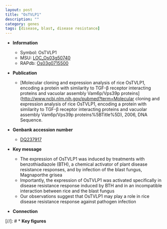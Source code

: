 ```yaml
---
layout: post
title: "OsTVLP1"
description: ""
category: genes
tags: [disease, blast, disease resistance]
---
```


* **Information**  
    + Symbol: OsTVLP1  
    + MSU: [LOC_Os03g50740](http://rice.uga.edu/cgi-bin/ORF_infopage.cgi?orf=LOC_Os03g50740)  
    + RAPdb: [Os03g0715500](https://rapdb.dna.affrc.go.jp/locus/?name=Os03g0715500)  

* **Publication**  
    + [Molecular cloning and expression analysis of rice OsTVLP1, encoding a protein with similarity to TGF-β receptor interacting proteins and vacuolar assembly Vam6p/Vps39p proteins](http://www.ncbi.nlm.nih.gov/pubmed?term=Molecular cloning and expression analysis of rice OsTVLP1, encoding a protein with similarity to TGF-β receptor interacting proteins and vacuolar assembly Vam6p/Vps39p proteins%5BTitle%5D), 2006, DNA Sequence.

* **Genbank accession number**  
    + [DQ237917](http://www.ncbi.nlm.nih.gov/nuccore/DQ237917)

* **Key message**  
    + The expression of OsTVLP1 was induced by treatments with benzothiadiazole (BTH), a chemical activator of plant disease resistance responses, and by infection of the blast fungus, Magnaporthe grisea
    + Importantly, the expression of OsTVLP1 was activated specifically in disease resistance response induced by BTH and in an incompatible interaction between rice and the blast fungus
    + Our observations suggest that OsTVLP1 may play a role in rice disease resistance response against pathogen infection

* **Connection**  

[//]: # * **Key figures**  


